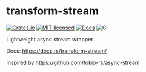 # transform-stream

[![Crates.io][crates-badge]][crates-url]
[![MIT licensed][mit-badge]][mit-url]
[![Docs][docs-badge]][docs-url]
![CI][ci-badge]
<!-- [![Unsafe Forbidden][unsafe-forbidden-badge]][unsafe-forbidden-url] -->

[crates-badge]: https://img.shields.io/crates/v/transform-stream.svg
[crates-url]: https://crates.io/crates/transform-stream
[mit-badge]: https://img.shields.io/badge/license-MIT-blue.svg
[mit-url]: LICENSE
[docs-badge]: https://docs.rs/transform-stream/badge.svg
[docs-url]: https://docs.rs/transform-stream/
[ci-badge]: https://github.com/Nugine/transform-stream/workflows/CI/badge.svg
<!-- [unsafe-forbidden-badge]: https://img.shields.io/badge/unsafe-forbidden-success.svg
[unsafe-forbidden-url]: https://github.com/rust-secure-code/safety-dance/ -->

Lightweight async stream wrapper.

Docs: <https://docs.rs/transform-stream/>

Inspired by <https://github.com/tokio-rs/async-stream>
